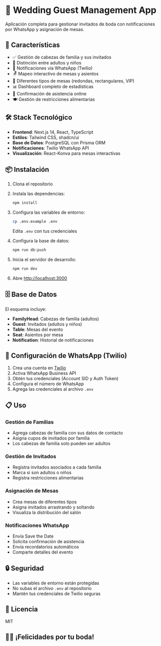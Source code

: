 # 💒 Wedding Guest Management App

Aplicación completa para gestionar invitados de boda con notificaciones por WhatsApp y asignación de mesas.

## 🚀 Características

- ✅ Gestión de cabezas de familia y sus invitados
- 👶 Distinción entre adultos y niños
- 📱 Notificaciones vía WhatsApp (Twilio)
- 🪑 Mapeo interactivo de mesas y asientos
- 🎨 Diferentes tipos de mesas (redondas, rectangulares, VIP)
- 📊 Dashboard completo de estadísticas
- 📝 Confirmación de asistencia online
- 🍽️ Gestión de restricciones alimentarias

## 🛠️ Stack Tecnológico

- **Frontend**: Next.js 14, React, TypeScript
- **Estilos**: Tailwind CSS, shadcn/ui
- **Base de Datos**: PostgreSQL con Prisma ORM
- **Notificaciones**: Twilio WhatsApp API
- **Visualización**: React-Konva para mesas interactivas

## 📦 Instalación

1. Clona el repositorio
2. Instala las dependencias:
   ```bash
   npm install
   ```

3. Configura las variables de entorno:
   ```bash
   cp .env.example .env
   ```
   Edita `.env` con tus credenciales

4. Configura la base de datos:
   ```bash
   npm run db:push
   ```

5. Inicia el servidor de desarrollo:
   ```bash
   npm run dev
   ```

6. Abre [http://localhost:3000](http://localhost:3000)

## 🗄️ Base de Datos

El esquema incluye:
- **FamilyHead**: Cabezas de familia (adultos)
- **Guest**: Invitados (adultos y niños)
- **Table**: Mesas del evento
- **Seat**: Asientos por mesa
- **Notification**: Historial de notificaciones

## 📱 Configuración de WhatsApp (Twilio)

1. Crea una cuenta en [Twilio](https://www.twilio.com/)
2. Activa WhatsApp Business API
3. Obtén tus credenciales (Account SID y Auth Token)
4. Configura el número de WhatsApp
5. Agrega las credenciales al archivo `.env`

## 📋 Uso

### Gestión de Familias
- Agrega cabezas de familia con sus datos de contacto
- Asigna cupos de invitados por familia
- Los cabezas de familia solo pueden ser adultos

### Gestión de Invitados
- Registra invitados asociados a cada familia
- Marca si son adultos o niños
- Registra restricciones alimentarias

### Asignación de Mesas
- Crea mesas de diferentes tipos
- Asigna invitados arrastrando y soltando
- Visualiza la distribución del salón

### Notificaciones WhatsApp
- Envía Save the Date
- Solicita confirmación de asistencia
- Envía recordatorios automáticos
- Comparte detalles del evento

## 🔒 Seguridad

- Las variables de entorno están protegidas
- No subas el archivo `.env` al repositorio
- Mantén tus credenciales de Twilio seguras

## 📄 Licencia

MIT

## 👰🤵 ¡Felicidades por tu boda!
